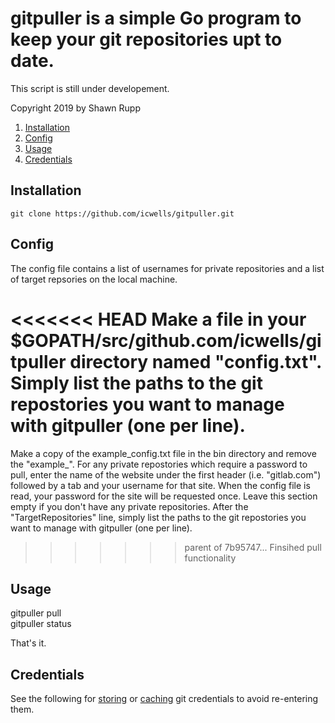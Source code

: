 # gitpuller is a simple Go program to keep your git repositories upt to date.  
This script is still under developement.  

Copyright 2019 by Shawn Rupp

1. [Installation](#installation)  
2. [Config](#config)
3. [Usage](#usage)  
4. [Credentials](#credentials)  


## Installation  

	git clone https://github.com/icwells/gitpuller.git  

## Config  
The config file contains a list of usernames for private repositories and a list of target repsories on the local machine.  

<<<<<<< HEAD
Make a file in your $GOPATH/src/github.com/icwells/gitpuller directory named "config.txt". Simply list the paths to the 
git repostories you want to manage with gitpuller (one per line).
=======
Make a copy of the example_config.txt file in the bin directory and remove the "example_". For any private repostories which require 
a password to pull, enter the name of the website under the first header (i.e. "gitlab.com") followed by a tab and your username for 
that site. When the config file is read, your password for the site will be requested once. Leave this section empty if you don't have 
any private repositories. After the "TargetRepositories" line, simply list the paths to the git repostories you want to manage with 
gitpuller (one per line).
>>>>>>> parent of 7b95747... Finsihed pull functionality

## Usage  
gitpuller pull  
gitpuller status  

That's it.  

## Credentials  
See the following for [storing](https://git-scm.com/docs/git-credential-store) or [caching](https://git-scm.com/docs/git-credential-cache) git credentials to avoid re-entering them.  
